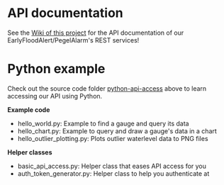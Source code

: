 # API documentation
See the [Wiki of this project](https://github.com/SOBOS-GmbH/public_api_doc/wiki) for the API documentation of our EarlyFloodAlert/PegelAlarm's REST services!

# Python example
Check out the source code folder [python-api-access](https://github.com/SOBOS-GmbH/public_api_doc/tree/master/python-api-access) above to learn accessing our API using Python.

**Example code**
- hello_world.py: Example to find a gauge and query its data
- hello_chart.py: Example to query and draw a gauge's data in a chart
- hello_outlier_plotting.py: Plots outlier waterlevel data to PNG files

**Helper classes**
- basic_api_access.py: Helper class that eases API access for you
- auth_token_generator.py: Helper class to help you authenticate at
